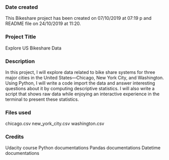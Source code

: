 ### Date created
This Bikeshare project has been created on 07/10/2019 at 07:19 p and README file on 24/10/2019 at 11:20.

### Project Title
Explore US Bikeshare Data

### Description
In this project, I will explore data related to bike share systems for three major cities in the United States—Chicago, New York City, and Washington. Using Python, I will write a code import the data and answer interesting questions about it by computing descriptive statistics. I will also write a script that shows  raw data while enjoying an interactive experience in the terminal to present these statistics.

### Files used
chicago.csv
new_york_city.csv
washington.csv

### Credits
Udacity course
Python documentations
Pandas documentations
Datetime documentations
